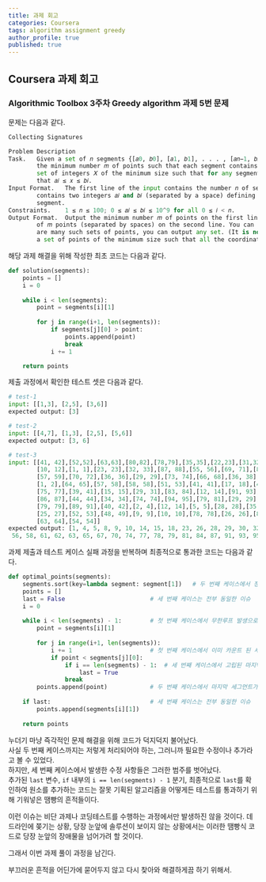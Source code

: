 ```yaml
---
title: 과제 회고
categories: Coursera
tags: algorithm assignment greedy
author_profile: true
published: true
---
```

## Coursera 과제 회고

### Algorithmic Toolbox 3주차 Greedy algorithm 과제 5번 문제


문제는 다음과 같다.

```python
Collecting Signatures

Problem Description
Task.   Given a set of 𝑛 segments {[𝑎0, 𝑏0], [𝑎1, 𝑏1], . . . , [𝑎𝑛−1, 𝑏𝑛−1]} with integer coordinates on a line, find
        the minimum number 𝑚 of points such that each segment contains at least one point. That is, find a
        set of integers 𝑋 of the minimum size such that for any segment [𝑎𝑖, 𝑏𝑖] there is a point 𝑥 ∈ 𝑋 such
        that 𝑎𝑖 ≤ 𝑥 ≤ 𝑏𝑖.
Input Format.   The first line of the input contains the number 𝑛 of segments. Each of the following 𝑛 lines
        contains two integers 𝑎𝑖 and 𝑏𝑖 (separated by a space) defining the coordinates of endpoints of the 𝑖-th
        segment.
Constraints.    1 ≤ 𝑛 ≤ 100; 0 ≤ 𝑎𝑖 ≤ 𝑏𝑖 ≤ 10^9 for all 0 ≤ 𝑖 < 𝑛.
Output Format.  Output the minimum number 𝑚 of points on the first line and the integer coordinates
        of 𝑚 points (separated by spaces) on the second line. You can output the points in any order. If there
        are many such sets of points, you can output any set. (It is not difficult to see that there always exist
        a set of points of the minimum size such that all the coordinates of the points are integers.)
```

해당 과제 해결을 위해 작성한 최초 코드는 다음과 같다.

```python
def solution(segments):
    points = []
    i = 0
    
    while i < len(segments):
        point = segments[i][1]
        
        for j in range(i+1, len(segments)):
            if segments[j][0] > point:
                points.append(point)
                break
            i += 1

    return points
```
제출 과정에서 확인한 테스트 셋은 다음과 같다.
```python
# test-1
input: [[1,3], [2,5], [3,6]]
expected output: [3]

# test-2
input: [[4,7], [1,3], [2,5], [5,6]]
expected output: [3, 6]

# test-3
input: [[41, 42],[52,52],[63,63],[80,82],[78,79],[35,35],[22,23],[31,32],[44,45],[81, 82],[36, 38],
        [10, 12],[1, 1],[23, 23],[32, 33],[87, 88],[55, 56],[69, 71],[89, 91],[93, 93],[38, 40],[33, 34],[14, 16],
        [57, 59],[70, 72],[36, 36],[29, 29],[73, 74],[66, 68],[36, 38],[1, 3],[49, 50],[68, 70],[26, 28],[30, 30],
        [1, 2],[64, 65],[57, 58],[58, 58],[51, 53],[41, 41],[17, 18],[45, 46],[4, 4],[0, 1],[65, 67],[92, 93],[84, 85],
        [75, 77],[39, 41],[15, 15],[29, 31],[83, 84],[12, 14],[91, 93],[83, 84],[81, 81],[3, 4],[66, 67],[8, 8],[17, 19],
        [86, 87],[44, 44],[34, 34],[74, 74],[94, 95],[79, 81],[29, 29],[60, 61],[58, 59],[62, 62],[54, 56],[58, 58],
        [79, 79],[89, 91],[40, 42],[2, 4],[12, 14],[5, 5],[28, 28],[35 ,36],[7, 8],[82, 84],[49 ,51],[2, 4],[57, 59],
        [25, 27],[52, 53],[48, 49],[9, 9],[10, 10],[78, 78],[26, 26],[83, 84],[22, 24],[86, 87],[52, 54],[49, 51],
        [63, 64],[54, 54]]
expected output: [1, 4, 5, 8, 9, 10, 14, 15, 18, 23, 26, 28, 29, 30, 32, 34, 35, 36, 40, 41, 44, 46, 49, 52, 54,
 56, 58, 61, 62, 63, 65, 67, 70, 74, 77, 78, 79, 81, 84, 87, 91, 93, 95]
```
과제 제출과 테스트 케이스 실패 과정을 반복하며 최종적으로 통과한 코드는 다음과 같다.
```python
def optimal_points(segments):
    segments.sort(key=lambda segment: segment[1])   # 두 번째 케이스에서 정렬되지 않은 세그먼트 해결 불가능하여 수정
    points = []
    last = False                        # 세 번째 케이스는 전부 동일한 이슈
    i = 0
    
    while i < len(segments) - 1:        # 첫 번째 케이스에서 무한루프 발생으로 인한 수정 
        point = segments[i][1]
        
        for j in range(i+1, len(segments)):
            i += 1                      # 첫 번째 케이스에서 이미 카운트 된 세그먼트가 포함되는 이슈가 확인되서 수정
            if point < segments[j][0]:
                if i == len(segments) - 1:  # 세 번째 케이스에서 고립된 마지막 세그먼트를 포함하기 위한 분기 추가
                    last = True
                break
        points.append(point)            # 두 번째 케이스에서 마지막 세그먼트가 points 리스트에 포함되지 않아 수정
        
    if last:                            # 세 번째 케이스는 전부 동일한 이슈
        points.append(segments[i][1])
        
    return points
```
누더기 마냥 즉각적인 문제 해결을 위해 코드가 덕지덕지 불어났다.   
사실 두 번째 케이스까지는 저렇게 처리되어야 하는, 그러니까 필요한 수정이나 추가라고 볼 수 있었다.   
하지만, 세 번째 케이스에서 발생한 수정 사항들은 그러한 범주를 벗어났다.    
추가된 `last` 변수, `if` 내부의 `i == len(segments) - 1` 분기, 최종적으로 `last`를 확인하여 원소를 추가하는 코드는 잘못 기획된 알고리즘을 어떻게든 테스트를 통과하기 위해 기워넣은 땜빵의 흔적들이다.

이런 이슈는 비단 과제나 코딩테스트를 수행하는 과정에서만 발생하진 않을 것이다. 데드라인에 쫒기는 상황, 당장 눈앞에 솔루션이 보이지 않는 상황에서는 이러한 땜빵식 코드로 당장 눈앞의 장애물을 넘어가려 할 것이다.   

그래서 이번 과제 풀이 과정을 남긴다.   

부끄러운 흔적을 어딘가에 묻어두지 않고 다시 찾아와 해결하게끔 하기 위해서.
